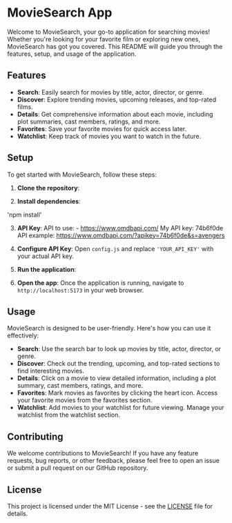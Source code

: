 # MovieSearch App

Welcome to MovieSearch, your go-to application for searching movies! Whether you're looking for your favorite film or exploring new ones, MovieSearch has got you covered. This README will guide you through the features, setup, and usage of the application.

## Features

- **Search**: Easily search for movies by title, actor, director, or genre.
- **Discover**: Explore trending movies, upcoming releases, and top-rated films.
- **Details**: Get comprehensive information about each movie, including plot summaries, cast members, ratings, and more.
- **Favorites**: Save your favorite movies for quick access later.
- **Watchlist**: Keep track of movies you want to watch in the future.

## Setup

To get started with MovieSearch, follow these steps:

1. **Clone the repository**: 



2. **Install dependencies**: 

'npm install'


3. **API Key**: 
API to use: - https://www.omdbapi.com/
My API key: 74b6f0de
API example: https://www.omdbapi.com/?apikey=74b6f0de&s=avengers



4. **Configure API Key**: 
Open `config.js` and replace `'YOUR_API_KEY'` with your actual API key.

5. **Run the application**: 



6. **Open the app**: 
Once the application is running, navigate to `http://localhost:5173` in your web browser.

## Usage

MovieSearch is designed to be user-friendly. Here's how you can use it effectively:

- **Search**: Use the search bar to look up movies by title, actor, director, or genre.
- **Discover**: Check out the trending, upcoming, and top-rated sections to find interesting movies.
- **Details**: Click on a movie to view detailed information, including a plot summary, cast members, ratings, and more.
- **Favorites**: Mark movies as favorites by clicking the heart icon. Access your favorite movies from the favorites section.
- **Watchlist**: Add movies to your watchlist for future viewing. Manage your watchlist from the watchlist section.

## Contributing

We welcome contributions to MovieSearch! If you have any feature requests, bug reports, or other feedback, please feel free to open an issue or submit a pull request on our GitHub repository.

## License

This project is licensed under the MIT License - see the [LICENSE](LICENSE) file for details.
